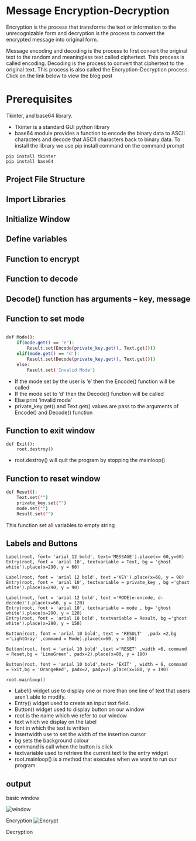 #   Message Encryption-Decryption

Encryption is the process that transforms the text or information to the unrecognizable form and decryption is the process to convert the encrypted message into original form.


Message encoding and decoding is the process to first convert the original text to the random and meaningless text called ciphertext. This process is called encoding. Decoding is the process to convert that ciphertext to the original text. This process is also called the Encryption-Decryption process.
 Click on the link below to view the blog post



#   Prerequisites

 Tkinter, and base64 library.
 - Tkinter is a standard GUI python library
- base64 module provides a function to encode the binary data to ASCII characters and decode that ASCII characters back to binary data.
To install the library we use pip install command on the command prompt

```
pip install tkinter
pip install base64

```



## Project File Structure  
## Import Libraries
## Initialize Window
## Define variables
## Function to encrypt
##  Function to decode
## Decode() function has arguments – key, message
## Function to set mode


```bash

def Mode():
    if(mode.get() == 'e'):
        Result.set(Encode(private_key.get(), Text.get()))
    elif(mode.get() == 'd'):
        Result.set(Decode(private_key.get(), Text.get()))
    else:
        Result.set('Invalid Mode')

```
- If the mode set by the user is ‘e’ then the Encode() function will be called
- If the mode set to ‘d‘ then the Decode() function will be called
- Else print ‘invalid mode’
- private_key.get() and Text.get() values are pass to the arguments of Encode() and Decode() function

 

## Function to exit window
```
def Exit():
    root.destroy()

```
- root.destroy() will quit the program by stopping the mainloop()

## Function to reset window


```bash
def Reset():
    Text.set("")
    private_key.set("")
    mode.set("")
    Result.set("")         

```
This function set all variables to empty string
## Labels and Buttons
```
Label(root, font= 'arial 12 bold', text='MESSAGE').place(x= 60,y=60)
Entry(root, font = 'arial 10', textvariable = Text, bg = 'ghost white').place(x=290, y = 60)

Label(root, font = 'arial 12 bold', text ='KEY').place(x=60, y = 90)
Entry(root, font = 'arial 10', textvariable = private_key , bg ='ghost white').place(x=290, y = 90)

Label(root, font = 'arial 12 bold', text ='MODE(e-encode, d-decode)').place(x=60, y = 120)
Entry(root, font = 'arial 10', textvariable = mode , bg= 'ghost white').place(x=290, y = 120)
Entry(root, font = 'arial 10 bold', textvariable = Result, bg ='ghost white').place(x=290, y = 150)

Button(root, font = 'arial 10 bold', text = 'RESULT'  ,padx =2,bg ='LightGray' ,command = Mode).place(x=60, y = 150)

Button(root, font = 'arial 10 bold' ,text ='RESET' ,width =6, command = Reset,bg = 'LimeGreen', padx=2).place(x=80, y = 190)

Button(root, font = 'arial 10 bold',text= 'EXIT' , width = 6, command = Exit,bg = 'OrangeRed', padx=2, pady=2).place(x=180, y = 190)

root.mainloop()
```
- Label() widget use to display one or more than one line of text that users aren’t able to modify.
- Entry() widget used to create an input text field.
- Button() widget used to display button on our window
- root is the name which we refer to our window
- text which we display on the label
- font in which the text is written
- insertwidth use to set the width of the insertion cursor
- bg sets the background colour
- command is call when the button is click
- textvariable used to retrieve the current text to the entry widget
- root.mainloop() is a method that executes when we want to run our program.
##  output

basic window 

![window](MessageEncrypter-Decrypter/blob/main/window.png)

Encryption
![Encrypt](-MessageEncrypter-Decrypter/blob/main/Encrypt.png)

Decryption
